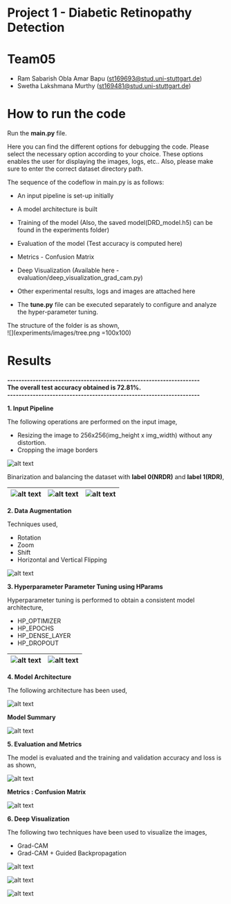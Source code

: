 # Project 1 - Diabetic Retinopathy Detection

# Team05 
- Ram Sabarish Obla Amar Bapu (st169693@stud.uni-stuttgart.de)  
- Swetha Lakshmana Murthy     (st169481@stud.uni-stuttgart.de)  

# How to run the code
Run the **main.py** file.

Here you can find the different options for debugging the code. Please select the necessary option according to your choice. 
These options enables the user for displaying the images, logs, etc..
Also, please make sure to enter the correct dataset directory path.

The sequence of the codeflow in main.py is as follows:

- An input pipeline is set-up initially  
- A model architecture is built
- Training of the model (Also, the saved model(DRD_model.h5) can be found in the experiments folder)  
- Evaluation of the model (Test accuracy is computed here)  
- Metrics - Confusion Matrix
- Deep Visualization (Available here - evaluation/deep_visualization_grad_cam.py)
- Other experimental results, logs and images are attached here

- The **tune.py** file can be executed separately to configure and analyze the hyper-parameter tuning.

The structure of the folder is as shown,  
![](experiments/images/tree.png =100x100)  


# Results

**--------------------------------------------------------------------**  
**The overall test accuracy obtained is 72.81%.**  
**--------------------------------------------------------------------**  


**1.  Input Pipeline**  

The following operations are performed on the input image,
- Resizing the image to 256x256(img_height x img_width) without any distortion.  
- Cropping the image borders  

![alt text](experiments/images/Resized.png)

Binarization and balancing the dataset with **label 0(NRDR)** and **label 1(RDR)**,

| ![alt text](experiments/images/hist1.png) | ![alt text](experiments/images/hist2.png) | ![alt text](experiments/images/hist3.png) |
|------------------------------------|------------------------------------|------------------------------------|

**2.  Data Augmentation**

Techniques used,  
- Rotation  
- Zoom  
- Shift  
- Horizontal and Vertical Flipping  

![alt text](experiments/images/Augmented_Images.png)

**3. Hyperparameter Parameter Tuning using HParams**  

Hyperparameter tuning is performed to obtain a consistent model architecture,  

- HP_OPTIMIZER 
- HP_EPOCHS  
- HP_DENSE_LAYER  
- HP_DROPOUT  

| ![alt text](experiments/images/Acc_hparams.png) | ![alt text](experiments/images/acc_Hparams.png) |
|--------------------------------------|------------------------------------------|

**4. Model Architecture**  

The following architecture has been used, 

![alt text](experiments/images/Model_Architecture.jpg)

**Model Summary**

![alt text](experiments/images/Model_Summary.png)

**5. Evaluation and Metrics**

The model is evaluated and the training and validation accuracy and loss is as shown,

![alt text](experiments/images/Train_Val_728.png)

**Metrics : Confusion Matrix**

![alt text](experiments/images/CM_728.jpg)

**6. Deep Visualization**

The following two techniques have been used to visualize the images,  
- Grad-CAM
- Grad-CAM + Guided Backpropagation  

![alt text](experiments/images/grad_cam_3.png)  

![alt text](experiments/images/grad_cam_2.png)  

![alt text](experiments/images/grad_cam_4.png) 
